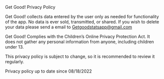 Get Good! Privacy Policy

Get Good! collects data entered by the user only as needed for functionality of the app. No data is ever sold, transmitted, or shared. If you wish to delete your data please send a email to Getgoodstatsapp@gmail.com

Get Good! Complies with the Children’s Online Privacy Protection Act. It does not gather any personal information from anyone, including children under 13.

This privacy policy is subject to change, so it is recommended to review it regularly. 

Privacy policy up to date since 08/18/2022
